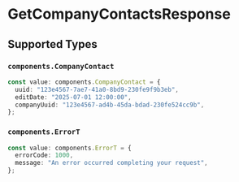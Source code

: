 # GetCompanyContactsResponse


## Supported Types

### `components.CompanyContact`

```typescript
const value: components.CompanyContact = {
  uuid: "123e4567-7ae7-41a0-8bd9-230fe9f9b3eb",
  editDate: "2025-07-01 12:00:00",
  companyUuid: "123e4567-ad4b-45da-bdad-230fe524cc9b",
};
```

### `components.ErrorT`

```typescript
const value: components.ErrorT = {
  errorCode: 1000,
  message: "An error occurred completing your request",
};
```

